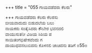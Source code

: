 +++
title = "055 ಗಾಯವಡೆದರು ಕೆಲರು"

+++
ಗಾಯವಡೆದರು ಕೆಲರು ಕೆಲರಸು  
ಬೀಯವಾದುದು ಬಿಡುದಲೆಯ ಬಲು  
ನಾಯಕರು ಸಂತೈಸಿದರು ಕೌಬೇರ ಭವನದಲಿ   
ವಾಯುಸುತನೀ ವಿಜಯ ಸಿರಿಯ ಪ  
ಸಾಯಿತಂಗಭಿಷೇಕವೆಂದು ಗ        
ದಾಯುಧವನಲುಬಿದನು ಕೊಳನಲಿ ಚಾಚಿದನು ತಡಿಗೆ     ॥55॥